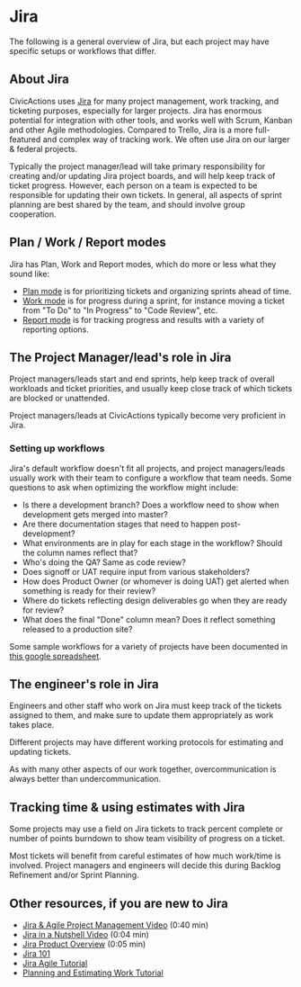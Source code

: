 # Jira

The following is a general overview of Jira, but each project may have specific setups or workflows that differ.

## About Jira

CivicActions uses [Jira](https://www.atlassian.com/software/jira) for many project management, work tracking, and ticketing purposes, especially for larger projects. Jira has enormous potential for integration with other tools, and works well with Scrum, Kanban and other Agile methodologies. Compared to Trello, Jira is a more full-featured and complex way of tracking work. We often use Jira on our larger & federal projects.

Typically the project manager/lead will take primary responsibility for creating and/or updating Jira project boards, and will help keep track of ticket progress. However, each person on a team is expected to be responsible for updating their own tickets. In general, all aspects of sprint planning are best shared by the team, and should involve group cooperation.

## Plan / Work / Report modes

Jira has Plan, Work and Report modes, which do more or less what they sound like:

-   [Plan mode](https://confluence.atlassian.com/agile063/jira-agile-user-s-guide/using-a-board/using-plan-mode) is for prioritizing tickets and organizing sprints ahead of time.
-   [Work mode](https://confluence.atlassian.com/agile065/jira-agile-user-s-guide/using-a-board/using-work-mode) is for progress during a sprint, for instance moving a ticket from "To Do" to "In Progress" to "Code Review", etc.
-   [Report mode](https://confluence.atlassian.com/agile065/jira-agile-user-s-guide/using-a-board/using-report-mode) is for tracking progress and results with a variety of reporting options.

## The Project Manager/lead's role in Jira

Project managers/leads start and end sprints, help keep track of overall workloads and ticket priorities, and usually keep close track of which tickets are blocked or unattended.

Project managers/leads at CivicActions typically become very proficient in Jira.

### Setting up workflows

Jira's default workflow doesn't fit all projects, and project managers/leads usually work with their team to configure a workflow that team needs. Some questions to ask when optimizing the workflow might include:

-   Is there a development branch? Does a workflow need to show when development gets merged into master?
-   Are there documentation stages that need to happen post-development?
-   What environments are in play for each stage in the workflow? Should the column names reflect that?
-   Who's doing the QA? Same as code review?
-   Does signoff or UAT require input from various stakeholders?
-   How does Product Owner (or whomever is doing UAT) get alerted when something is ready for their review?
-   Where do tickets reflecting design deliverables go when they are ready for review?
-   What does the final "Done" column mean? Does it reflect something released to a production site?

Some sample workflows for a variety of projects have been documented in [this google spreadsheet](https://docs.google.com/spreadsheets/d/1Ji0ZkO7GDK1lci1y_zYUqqlwiJe5FBmV9fsCe0T7GQY/edit#gid=0).

## The engineer's role in Jira

Engineers and other staff who work on Jira must keep track of the tickets assigned to them, and make sure to update them appropriately as work takes place.

Different projects may have different working protocols for estimating and updating tickets.

As with many other aspects of our work together, overcommunication is always better than undercommunication.

## Tracking time & using estimates with Jira

Some projects may use a field on Jira tickets to track percent complete or number of points burndown to show team visibility of progress on a ticket.

Most tickets will benefit from careful estimates of how much work/time is involved. Project managers and engineers will decide this during Backlog Refinement and/or Sprint Planning.

## Other resources, if you are new to Jira

-   [Jira & Agile Project Management Video](http://youtu.be/NrHpXvDXVrw) (0:40 min)
-   [Jira in a Nutshell Video](http://youtu.be/xrCJv0fTyR8) (0:04 min)
-   [Jira Product Overview](http://youtu.be/tVCjr0HffVA) (0:05 min)
-   [Jira 101](https://confluence.atlassian.com/jira064/jira-101-720412861.html)
-   [Jira Agile Tutorial](https://confluence.atlassian.com/agile/jira-agile-user-s-guide/jira-agile-tutorials)
-   [Planning and Estimating Work Tutorial](https://confluence.atlassian.com/agile/jira-agile-user-s-guide/jira-agile-tutorials/tutorial-planning-and-estimating-work-for-an-agile-team)
